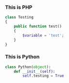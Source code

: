 
### This is PHP

```php
class Testing
{
    public function test()
    {
        $variable = 'test';
    }
}
```

### This is Python

```python
class Python(object):
    def __init__(self):
        self.testing = True
```

